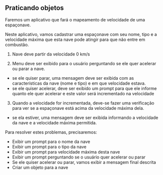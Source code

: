## Praticando objetos

Faremos um aplicativo que fará o mapeamento de velocidade de uma espaçonave.

Neste aplicativo, vamos cadastrar uma espaçonave com seu nome, tipo e a velocidade máxima que esta nave pode atingir para que não entre em combustão.

1. Nave deve partir da velocidade 0 km/s

2. Menu deve ser exibido para o usuário perguntando se ele quer acelerar ou parar a nave.

- se ele quiser parar, uma mensagem deve ser exibida com as características da nave (nome e tipo) e em que velocidade estava.
- se ele quiser acelerar, deve ser exibido um prompt para que ele informe quanto ele quer acelerar e este valor será incrementado na velocidade

3. Quando a velocidade for incrementada, deve-se fazer uma verificação para ver se a espaçonave está acima da velocidade máxima dela.

- se ela estiver, uma mensagem deve ser exibida informando a velocidade da nave e a velocidade máxima permitida.

Para resolver estes problemas, precisaremos:

- Exibir um prompt para o nome da nave
- Exibir um prompt para o tipo da nave
- Exibir um prompt para velocidade máxima desta nave
- Exibir um prompt perguntando se o usuário quer acelerar ou parar
- Se ele quiser acelerar ou parar, vamos exibir a mensagem final descrita
- Criar um objeto para a nave
